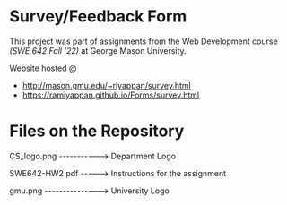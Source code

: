 # Survey/Feedback Form

This project was part of assignments from the Web Development course *(SWE 642 Fall '22)* at George Mason University.

Website hosted @ 
  - http://mason.gmu.edu/~riyappan/survey.html
  - https://ramiyappan.github.io/Forms/survey.html
  
# Files on the Repository

CS_logo.png -----------> Department Logo

SWE642-HW2.pdf -----> Instructions for the assignment

gmu.png ---------------> University Logo
